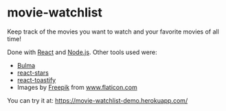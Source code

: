 # movie-watchlist

Keep track of the movies you want to watch and your favorite movies of all time! 

Done with [React](https://reactjs.org/) and [Node.js](https://nodejs.org/). Other tools used were:
* [Bulma](https://bulma.io/)
* [react-stars](https://github.com/n49/react-stars)
* [react-toastify](https://github.com/fkhadra/react-toastify)
* Images by [Freepik](https://www.freepik.com/) from www.flaticon.com

You can try it at: https://movie-watchlist-demo.herokuapp.com/
